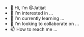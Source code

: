 - 👋 Hi, I’m @Jatijat
- 👀 I’m interested in ...
- 🌱 I’m currently learning ...
- 💞️ I’m looking to collaborate on ...
- 📫 How to reach me ...

<!---
Jatijat/Jatijat is a ✨ special ✨ repository because its `README.md` (this file) appears on your GitHub profile.
You can click the Preview link to take a look at your changes.
--->
